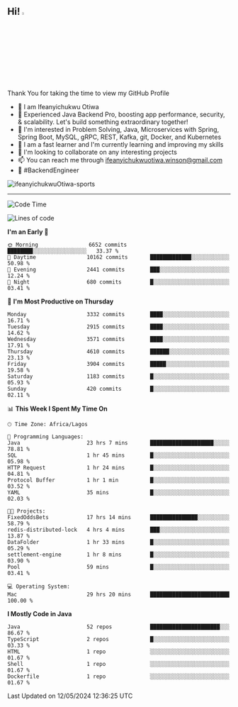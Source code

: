 <!-- BLOG-POST-LIST:START --><!-- BLOG-POST-LIST:END -->

## Hi! <img src="https://media.giphy.com/media/hvRJCLFzcasrR4ia7z/giphy.gif" width="4%"> 

Thank You for taking the time to view my GitHub Profile

- 👋 I am Ifeanyichukwu Otiwa
- 🚀 Experienced Java Backend Pro, boosting app performance, security, & scalability. Let's build something extraordinary together!
- 👀 I'm interested in Problem Solving, Java, Microservices with Spring, Spring Boot, MySQL, gRPC, REST, Kafka, git, Docker, and Kubernetes
- 🌱 I am a fast learner and I'm currently learning and improving my skills
- 💞️ I'm looking to collaborate on any interesting projects
- 📫 You can reach me through ifeanyichukwuotiwa.winson@gmail.com
- 🚀 #BackendEngineer

<p align="left" marginTop="10px"> <img src="https://komarev.com/ghpvc/?username=ifeanyichukwuOtiwa-sports&label=Profile%20views&color=0e75b6&style=for-the-badge" alt="ifeanyichukwuOtiwa-sports" /> </p>

***

<!--START_SECTION:waka-->
![Code Time](http://img.shields.io/badge/Code%20Time-2%2C504%20hrs%2053%20mins-blue)

![Lines of code](https://img.shields.io/badge/From%20Hello%20World%20I%27ve%20Written-5.3%20million%20lines%20of%20code-blue)

**I'm an Early 🐤** 

```text
🌞 Morning                6652 commits        ████████░░░░░░░░░░░░░░░░░   33.37 % 
🌆 Daytime                10162 commits       █████████████░░░░░░░░░░░░   50.98 % 
🌃 Evening                2441 commits        ███░░░░░░░░░░░░░░░░░░░░░░   12.24 % 
🌙 Night                  680 commits         █░░░░░░░░░░░░░░░░░░░░░░░░   03.41 % 
```
📅 **I'm Most Productive on Thursday** 

```text
Monday                   3332 commits        ████░░░░░░░░░░░░░░░░░░░░░   16.71 % 
Tuesday                  2915 commits        ████░░░░░░░░░░░░░░░░░░░░░   14.62 % 
Wednesday                3571 commits        ████░░░░░░░░░░░░░░░░░░░░░   17.91 % 
Thursday                 4610 commits        ██████░░░░░░░░░░░░░░░░░░░   23.13 % 
Friday                   3904 commits        █████░░░░░░░░░░░░░░░░░░░░   19.58 % 
Saturday                 1183 commits        █░░░░░░░░░░░░░░░░░░░░░░░░   05.93 % 
Sunday                   420 commits         █░░░░░░░░░░░░░░░░░░░░░░░░   02.11 % 
```


📊 **This Week I Spent My Time On** 

```text
🕑︎ Time Zone: Africa/Lagos

💬 Programming Languages: 
Java                     23 hrs 7 mins       ████████████████████░░░░░   78.81 % 
SQL                      1 hr 45 mins        █░░░░░░░░░░░░░░░░░░░░░░░░   05.98 % 
HTTP Request             1 hr 24 mins        █░░░░░░░░░░░░░░░░░░░░░░░░   04.81 % 
Protocol Buffer          1 hr 1 min          █░░░░░░░░░░░░░░░░░░░░░░░░   03.52 % 
YAML                     35 mins             █░░░░░░░░░░░░░░░░░░░░░░░░   02.03 % 

🐱‍💻 Projects: 
FixedOddsBets            17 hrs 14 mins      ███████████████░░░░░░░░░░   58.79 % 
redis-distributed-lock   4 hrs 4 mins        ███░░░░░░░░░░░░░░░░░░░░░░   13.87 % 
DataFolder               1 hr 33 mins        █░░░░░░░░░░░░░░░░░░░░░░░░   05.29 % 
settlement-engine        1 hr 8 mins         █░░░░░░░░░░░░░░░░░░░░░░░░   03.90 % 
Pool                     59 mins             █░░░░░░░░░░░░░░░░░░░░░░░░   03.41 % 

💻 Operating System: 
Mac                      29 hrs 20 mins      █████████████████████████   100.00 % 
```

**I Mostly Code in Java** 

```text
Java                     52 repos            ██████████████████████░░░   86.67 % 
TypeScript               2 repos             █░░░░░░░░░░░░░░░░░░░░░░░░   03.33 % 
HTML                     1 repo              ░░░░░░░░░░░░░░░░░░░░░░░░░   01.67 % 
Shell                    1 repo              ░░░░░░░░░░░░░░░░░░░░░░░░░   01.67 % 
Dockerfile               1 repo              ░░░░░░░░░░░░░░░░░░░░░░░░░   01.67 % 
```




 Last Updated on 12/05/2024 12:36:25 UTC
<!--END_SECTION:waka-->

<!--
<p align="center">
![trophy](https://github-profile-trophy.vercel.app/?username=ifeanyichukwuOtiwa-sports&theme=onedark) (https://github.com/ryo-ma/github-profile-trophy)
</p>
-->

<!---
ifeanyi-otiwa/ifeanyi-otiwa is a ✨ special ✨ repository because its `README.md` (this file) appears on your GitHub profile.
You can click the Preview link to take a look at your changes.
--->
